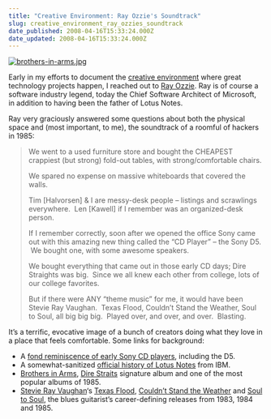 ```yaml
---
title: "Creative Environment: Ray Ozzie's Soundtrack"
slug: creative_environment_ray_ozzies_soundtrack
date_published: 2008-04-16T15:33:24.000Z
date_updated: 2008-04-16T15:33:24.000Z
---
```


[![brothers-in-arms.jpg](http://www.dashes.com/anil/images/brothers-in-arms.jpg)](http://www.amazon.com/exec/obidos/ASIN/B00004Y6NP/2020-20)

Early in my efforts to document the [creative environment](http://www.dashes.com/anil/2008/04/the-creative-environment.html) where great technology projects happen, I reached out to [Ray Ozzie](http://en.wikipedia.org/wiki/Ray_Ozzie). Ray is of course a software industry legend, today the Chief Software Architect of Microsoft, in addition to having been the father of Lotus Notes.

Ray very graciously answered some questions about both the physical space and (most important, to me), the soundtrack of a roomful of hackers in 1985:

> We went to a used furniture store and bought the CHEAPEST crappiest (but strong) fold-out tables, with strong/comfortable chairs.
> 
> We spared no expense on massive whiteboards that covered the walls.
> 
> Tim [Halvorsen] & I are messy-desk people – listings and scrawlings everywhere.  Len [Kawell] if I remember was an organized-desk person.
> 
> If I remember correctly, soon after we opened the office Sony came out with this amazing new thing called the “CD Player” – the Sony D5.  We bought one, with some awesome speakers.
> 
> We bought everything that came out in those early CD days; Dire Straights was big.  Since we all knew each other from college, lots of our college favorites.
> 
> But if there were ANY “theme music” for me, it would have been Stevie Ray Vaughan.  Texas Flood, Couldn’t Stand the Weather, Soul to Soul, all big big big.  Played over, and over, and over.  Blasting.

It’s a terrific, evocative image of a bunch of creators doing what they love in a place that feels comfortable. Some links for background:

- A [fond reminiscence of early Sony CD players](http://www.enjoythemusic.com/magazine/equipment/0703/midmonth/bestportable.htm), including the D5.
- A somewhat-sanitized [official history of Lotus Notes](http://www.ibm.com/developerworks/lotus/library/ls-NDHistory/) from IBM.
- [Brothers in Arms](http://www.amazon.com/exec/obidos/ASIN/B00004Y6NP/2020-20), [Dire Straits](http://en.wikipedia.org/wiki/Dire_Straits) signature album and one of the most popular albums of 1985.
- [Stevie Ray Vaughan](http://en.wikipedia.org/wiki/Stevie_Ray_Vaughan)‘s [Texas Flood](http://www.amazon.com/exec/obidos/ASIN/B00000ICN5/2020-20), [Couldn’t Stand the Weather](http://www.amazon.com/exec/obidos/ASIN/B00000ICN6/2020-20) and [Soul to Soul](http://www.amazon.com/exec/obidos/ASIN/B00000ICN7/2020-20), the blues guitarist’s career-defining releases from 1983, 1984 and 1985.
